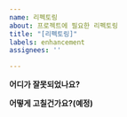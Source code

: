```yaml
---
name: 리펙토링
about: 프로젝트에 필요한 리펙토링
title: "[리펙토링]"
labels: enhancement
assignees: ''

---
```


**어디가 잘못되었나요?**

**어떻게 고칠건가요?(예정)**
